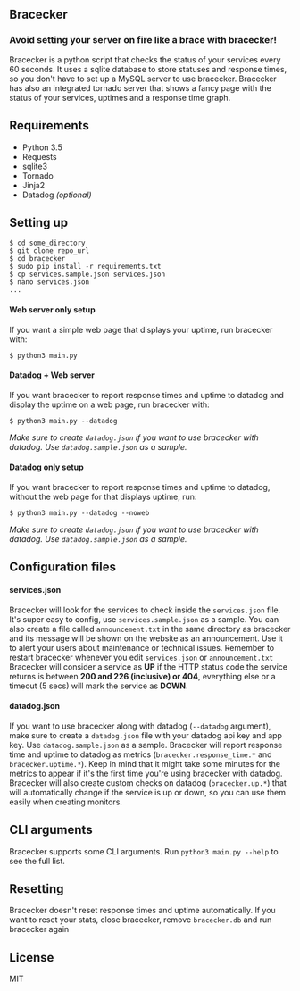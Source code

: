 ## Bracecker
### Avoid setting your server on fire like a brace with bracecker!
Bracecker is a python script that checks the status of your services every 60 seconds. It uses a sqlite database to store statuses and response times, so you don't have to set up a MySQL server to use bracecker. Bracecker has also an integrated tornado server that shows a fancy page with the status of your services, uptimes and a response time graph.

## Requirements
- Python 3.5
- Requests
- sqlite3
- Tornado
- Jinja2
- Datadog _(optional)_

## Setting up
```
$ cd some_directory
$ git clone repo_url
$ cd bracecker
$ sudo pip install -r requirements.txt
$ cp services.sample.json services.json
$ nano services.json
...
```

#### Web server only setup
If you want a simple web page that displays your uptime, run bracecker with:
```
$ python3 main.py
```

#### Datadog + Web server
If you want bracecker to report response times and uptime to datadog and display the uptime on a web page, run bracecker with:
```
$ python3 main.py --datadog
```
_Make sure to create `datadog.json` if you want to use bracecker with datadog. Use `datadog.sample.json` as a sample._

#### Datadog only setup
If you want bracecker to report response times and uptime to datadog, without the web page for that displays uptime, run:
```
$ python3 main.py --datadog --noweb
```
_Make sure to create `datadog.json` if you want to use bracecker with datadog. Use `datadog.sample.json` as a sample._

## Configuration files
#### services.json
Bracecker will look for the services to check inside the `services.json` file. It's super easy to config, use `services.sample.json` as a sample. You can also create a file called `announcement.txt` in the same directory as bracecker and its message will be shown on the website as an announcement. Use it to alert your users about maintenance or technical issues. Remember to restart bracecker whenever you edit `services.json` or `announcement.txt`
Bracecker will consider a service as **UP** if the HTTP status code the service returns is between **200 and 226 (inclusive) or 404**, everything else or a timeout (5 secs) will mark the service as **DOWN**.

#### datadog.json
If you want to use bracecker along with datadog (`--datadog` argument), make sure to create a `datadog.json` file with your datadog api key and app key. Use `datadog.sample.json` as a sample.
Bracecker will report response time and uptime to datadog as metrics (`bracecker.response_time.*` and `bracecker.uptime.*`). Keep in mind that it might take some minutes for the metrics to appear if it's the first time you're using bracecker with datadog.
Bracecker will also create custom checks on datadog (`bracecker.up.*`) that will automatically change if the service is up or down, so you can use them easily when creating monitors.

## CLI arguments
Bracecker supports some CLI arguments. Run `python3 main.py --help` to see the full list.

## Resetting
Bracecker doesn't reset response times and uptime automatically. If you want to reset your stats, close bracecker, remove `bracecker.db` and run bracecker again

## License
MIT
